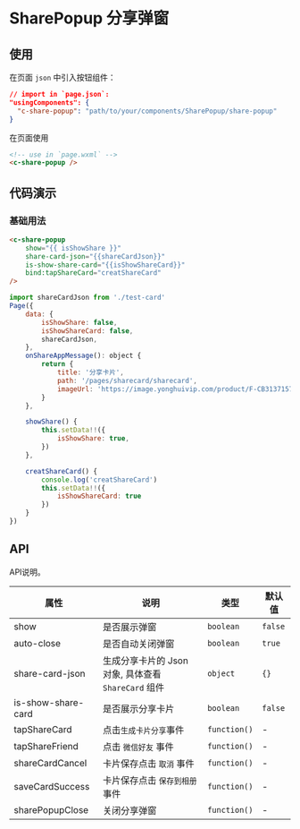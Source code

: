 # SharePopup 分享弹窗

## 使用

在页面 `json` 中引入按钮组件：

```json
// import in `page.json`:
"usingComponents": {
  "c-share-popup": "path/to/your/components/SharePopup/share-popup"
}
```

在页面使用
```html
<!-- use in `page.wxml` -->
<c-share-popup />
```

## 代码演示

### 基础用法
```html
<c-share-popup
    show="{{ isShowShare }}"
    share-card-json="{{shareCardJson}}"
    is-show-share-card="{{isShowShareCard}}"
    bind:tapShareCard="creatShareCard"
/>
```

```js
import shareCardJson from './test-card'
Page({
    data: {
        isShowShare: false,
        isShowShareCard: false,
        shareCardJson,
    },
    onShareAppMessage(): object {
        return {
            title: '分享卡片',
            path: '/pages/sharecard/sharecard',
            imageUrl: 'https://image.yonghuivip.com/product/F-CB31371579/158357554151611086262e638f54a1576e935c71c1ef449ec3012.jpg'
        }
    },

    showShare() {
        this.setData!!({
            isShowShare: true,
        })
    },

    creatShareCard() {
        console.log('creatShareCard')
        this.setData!!({
            isShowShareCard: true
        })
    }
})
```


## API
API说明。

| 属性 | 说明 | 类型 | 默认值 |
|-----------|-----------|-----------|-------------|
| show | 是否展示弹窗 | `boolean` | `false` |
| auto-close | 是否自动关闭弹窗 | `boolean` | `true` |
| share-card-json | 生成分享卡片的 Json 对象, 具体查看`ShareCard` 组件 | `object` | `{}` |
| is-show-share-card | 是否展示分享卡片 | `boolean` | `false` |
| tapShareCard | 点击`生成卡片分享`事件 | `function()` | - |
| tapShareFriend | 点击 `微信好友` 事件 | `function()` | - |
| shareCardCancel | 卡片保存点击 `取消` 事件 | `function()` | - |
| saveCardSuccess | 卡片保存点击 `保存到相册` 事件 | `function()` | - |
| sharePopupClose | 关闭分享弹窗 | `function()` | - |



